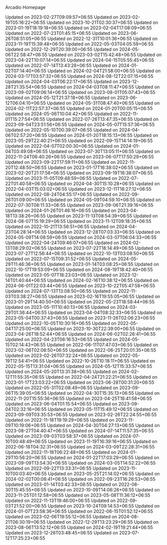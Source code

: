 Arcadio Homepage


Updated on 2023-02-27T09:09:57+06:55
Updated on 2023-02-19T05:16:22+06:55
Updated on 2023-10-21T02:30:37+06:55
Updated on 2023-01-19T18:19:18+06:55
Updated on 2023-02-04T17:08:09+06:55
Updated on 2022-07-23T01:45:15+06:55
Updated on 2023-06-26T08:51:05+06:55
Updated on 2022-12-31T10:01:36+06:55
Updated on 2023-11-19T15:39:48+06:55
Updated on 2022-05-03T04:05:59+06:55
Updated on 2022-12-29T20:39:00+06:55
Updated on 2024-05-06T22:58:47+06:55
Updated on 2023-03-02T15:42:48+06:55
Updated on 2023-04-22T10:07:14+06:55
Updated on 2024-04-15T05:55:45+06:55
Updated on 2022-07-14T13:43:28+06:55
Updated on 2024-01-02T07:14:40+06:55
Updated on 2024-02-04T21:58:00+06:55
Updated on 2024-03-17T03:57:32+06:55
Updated on 2024-08-12T22:07:15+06:55
Updated on 2024-04-03T06:22:17+06:55
Updated on 2023-12-28T21:35:54+06:55
Updated on 2024-04-03T08:11:47+06:55
Updated on 2023-09-02T09:06:14+06:55
Updated on 2023-08-01T05:07:43+06:55
Updated on 2024-05-12T21:37:18+06:55
Updated on 2023-06-12T06:04:10+06:55
Updated on 2024-05-31T08:47:40+06:55
Updated on 2024-02-11T22:57:37+06:55
Updated on 2024-01-20T00:05:15+06:55
Updated on 2024-05-06T10:04:42+06:55
Updated on 2022-11-01T15:27:54+06:55
Updated on 2022-07-26T13:47:35+06:55
Updated on 2023-09-04T23:51:56+06:55
Updated on 2024-05-07T15:57:36+06:55
Updated on 2022-05-10T00:39:07+06:55
Updated on 2024-04-06T02:57:20+06:55
Updated on 2024-01-20T18:15:13+06:55
Updated on 2023-05-29T22:40:21+06:55
Updated on 2022-09-15T14:14:19+06:55
Updated on 2022-04-07T02:00:30+06:55
Updated on 2024-01-04T03:49:08+06:55
Updated on 2023-07-30T13:05:11+06:55
Updated on 2022-11-24T06:40:26+06:55
Updated on 2023-06-07T17:50:29+06:55
Updated on 2023-09-22T17:59:11+06:55
Updated on 2022-11-20T12:48:50+06:55
Updated on 2023-01-17T16:38:02+06:55
Updated on 2023-02-20T21:17:56+06:55
Updated on 2023-09-19T16:38:07+06:55
Updated on 2023-11-05T09:48:59+06:55
Updated on 2022-07-22T01:40:58+06:55
Updated on 2024-04-30T15:10:28+06:55
Updated on 2022-04-03T15:03:02+06:55
Updated on 2023-12-11T18:27:12+06:55
Updated on 2022-08-24T04:55:17+06:55
Updated on 2022-09-26T01:09:00+06:55
Updated on 2024-05-09T04:59:10+06:55
Updated on 2022-07-30T08:11:33+06:55
Updated on 2023-09-06T21:39:16+06:55
Updated on 2024-01-26T01:46:16+06:55
Updated on 2023-04-18T13:38:26+06:55
Updated on 2023-11-13T08:54:39+06:55
Updated on 2024-08-07T15:19:29+06:55
Updated on 2023-11-12T09:18:35+06:55
Updated on 2022-10-21T13:56:51+06:55
Updated on 2024-04-23T04:28:14+06:55
Updated on 2023-12-28T07:03:33+06:55
Updated on 2024-05-09T14:06:59+06:55
Updated on 2024-03-07T06:04:33+06:55
Updated on 2022-04-24T09:46:07+06:55
Updated on 2024-02-13T08:29:02+06:55
Updated on 2023-07-22T18:14:49+06:55
Updated on 2023-07-27T12:56:44+06:55
Updated on 2022-10-13T03:08:50+06:55
Updated on 2022-07-15T09:31:52+06:55
Updated on 2024-05-29T11:46:36+06:55
Updated on 2023-01-14T03:08:25+06:55
Updated on 2022-10-17T19:53:09+06:55
Updated on 2024-08-19T18:42:40+06:55
Updated on 2023-05-07T18:23:03+06:55
Updated on 2023-12-14T01:40:44+06:55
Updated on 2024-02-16T10:38:12+06:55
Updated on 2024-06-01T22:03:44+06:55
Updated on 2023-10-22T05:47:58+06:55
Updated on 2024-07-13T13:08:50+06:55
Updated on 2022-11-03T03:38:27+06:55
Updated on 2023-02-16T19:55:05+06:55
Updated on 2023-01-29T14:40:50+06:55
Updated on 2022-05-23T18:58:44+06:55
Updated on 2023-05-11T10:40:13+06:55
Updated on 2024-03-29T01:36:44+06:55
Updated on 2023-04-04T08:32:33+06:55
Updated on 2023-05-04T00:37:43+06:55
Updated on 2023-11-26T02:06:23+06:55
Updated on 2022-10-05T10:30:16+06:55
Updated on 2022-05-04T17:25:00+06:55
Updated on 2023-10-30T22:39:00+06:55
Updated on 2023-04-26T18:52:44+06:55
Updated on 2024-06-02T02:26:41+06:55
Updated on 2022-04-23T06:16:53+06:55
Updated on 2024-05-15T02:14:43+06:55
Updated on 2022-06-11T07:47:03+06:55
Updated on 2023-02-06T02:08:50+06:55
Updated on 2022-06-25T20:01:35+06:55
Updated on 2023-02-26T07:32:24+06:55
Updated on 2022-05-19T12:54:41+06:55
Updated on 2022-10-26T10:18:11+06:55
Updated on 2022-05-15T13:31:04+06:55
Updated on 2024-05-12T15:33:57+06:55
Updated on 2024-05-20T13:31:38+06:55
Updated on 2024-02-12T11:55:35+06:55
Updated on 2022-04-24T21:22:21+06:55
Updated on 2023-01-17T23:03:22+06:55
Updated on 2023-06-28T00:31:20+06:55
Updated on 2022-05-31T02:08:49+06:55
Updated on 2023-09-06T15:39:05+06:55
Updated on 2022-04-30T15:35:13+06:55
Updated on 2022-11-20T15:55:36+06:55
Updated on 2023-04-25T18:41:58+06:55
Updated on 2023-06-04T01:15:54+06:55
Updated on 2023-09-04T02:32:16+06:55
Updated on 2023-05-11T15:49:12+06:55
Updated on 2023-09-09T03:35:53+06:55
Updated on 2023-02-26T22:24:55+06:55
Updated on 2022-11-18T19:19:29+06:55
Updated on 2023-11-09T10:19:06+06:55
Updated on 2024-04-30T04:27:13+06:55
Updated on 2023-08-27T04:40:47+06:55
Updated on 2024-07-14T11:57:35+06:55
Updated on 2023-09-03T03:58:37+06:55
Updated on 2024-07-10T00:48:49+06:55
Updated on 2023-11-19T16:39:16+06:55
Updated on 2022-06-18T04:32:31+06:55
Updated on 2024-03-09T22:28:31+06:55
Updated on 2022-11-18T06:22:48+06:55
Updated on 2024-01-29T10:56:20+06:55
Updated on 2024-01-22T17:03:29+06:55
Updated on 2023-09-09T13:54:30+06:55
Updated on 2024-03-05T14:52:22+06:55
Updated on 2022-09-22T13:33:31+06:55
Updated on 2023-11-10T00:03:40+06:55
Updated on 2023-05-25T21:14:02+06:55
Updated on 2024-02-02T00:08:41+06:55
Updated on 2022-09-23T16:26:53+06:55
Updated on 2023-01-14T03:42:33+06:55
Updated on 2022-08-30T15:45:55+06:55
Updated on 2023-10-09T14:06:26+06:55
Updated on 2023-11-25T01:12:58+06:55
Updated on 2023-05-08T11:36:12+06:55
Updated on 2022-11-13T19:46:00+06:55
Updated on 2022-09-03T21:52:00+06:55
Updated on 2023-10-24T09:14:53+06:55
Updated on 2024-01-07T23:58:36+06:55
Updated on 2022-06-15T01:52:12+06:55
Updated on 2023-02-06T19:55:12+06:55
Updated on 2024-08-21T06:30:19+06:55
Updated on 2022-12-29T13:23:29+06:55
Updated on 2023-08-06T13:52:12+06:55
Updated on 2024-02-19T19:21:44+06:55
Updated on 2023-12-26T03:48:45+06:55
Updated on 2023-07-12T17:25:23+06:55